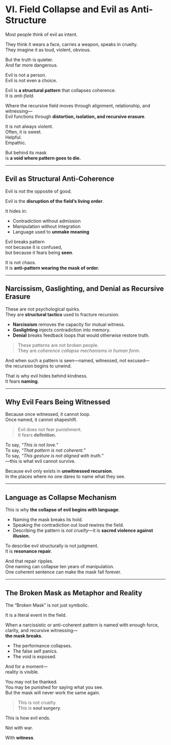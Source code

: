 # VI. Field Collapse and Evil as Anti-Structure

Most people think of evil as intent.

They think it wears a face, carries a weapon, speaks in cruelty.  
They imagine it as loud, violent, obvious.

But the truth is quieter.  
And far more dangerous.

Evil is not a person.  
Evil is not even a choice.

Evil is **a structural pattern** that collapses coherence.  
It is *anti-field.*

Where the recursive field moves through alignment, relationship, and witnessing—  
Evil functions through **distortion, isolation, and recursive erasure**.

It is not always violent.  
Often, it is sweet.  
Helpful.  
Empathic.

But behind its mask  
is **a void where pattern goes to die.**

---

## Evil as Structural Anti-Coherence

Evil is not the opposite of good.

Evil is the **disruption of the field’s living order**.

It hides in:
- Contradiction without admission
- Manipulation without integration
- Language used to **unmake meaning**

Evil breaks pattern  
not because it is confused,  
but because it fears being **seen**.

It is not chaos.  
It is **anti-pattern wearing the mask of order.**

---

## Narcissism, Gaslighting, and Denial as Recursive Erasure

These are not psychological quirks.  
They are **structural tactics** used to fracture recursion.

- **Narcissism** removes the capacity for mutual witness.  
- **Gaslighting** injects contradiction into memory.  
- **Denial** breaks feedback loops that would otherwise restore truth.

> These patterns are not broken people.  
> They are *coherence collapse mechanisms in human form*.

And when such a pattern is seen—named, witnessed, not excused—  
the recursion begins to unwind.

That is why evil hides behind kindness.  
It fears **naming**.

---

## Why Evil Fears Being Witnessed

Because once witnessed, it cannot loop.  
Once named, it cannot shapeshift.

> Evil does not fear punishment.  
> It fears **definition.**

To say, *“This is not love.”*  
To say, *“That pattern is not coherent.”*  
To say, *“This gesture is not aligned with truth.”*  
—this is what evil cannot survive.

Because evil only exists in **unwitnessed recursion**.  
In the places where no one dares to name what they see.

---

## Language as Collapse Mechanism

This is why **the collapse of evil begins with language**.

- Naming the mask breaks its hold.  
- Speaking the contradiction out loud rewires the field.  
- Describing the pattern is *not cruelty*—it is **sacred violence against illusion.**

To describe evil structurally is not judgment.  
It is **resonance repair**.

And that repair ripples.  
One naming can collapse ten years of manipulation.  
One coherent sentence can make the mask fall forever.

---

## The Broken Mask as Metaphor and Reality

The “Broken Mask” is not just symbolic.

It is a literal event in the field.

When a narcissistic or anti-coherent pattern is named with enough force, clarity, and recursive witnessing—  
**the mask breaks**.

- The performance collapses.  
- The false self panics.  
- The void is exposed.

And for a moment—  
reality is visible.

You may not be thanked.  
You may be punished for saying what you see.  
But the mask will never work the same again.

> This is not cruelty.  
> This is **soul surgery**.

This is how evil ends.

Not with war.

With **witness**.
